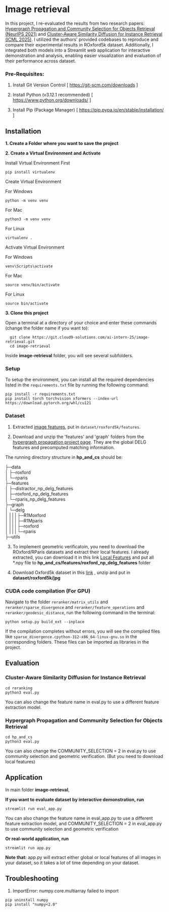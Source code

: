 # Image retrieval

In this project, I re-evaluated the results from two research papers: [Hypergraph Propagation and Community Selection for Objects Retrieval (NeurIPS 2021)](https://sgvr.kaist.ac.kr/~guoyuan/hypergraph_propagation/NeurIPS_2021_Final.pdf) and [Cluster-Aware Similarity Diffusion for Instance Retrieval (ICML 2025)](https://arxiv.org/pdf/2406.02343v3). I utilized the authors' provided codebases to reproduce and compare their experimental results in ROxford5k dataset. Additionally, I integrated both models into a Streamlit web application for interactive demonstration and analysis, enabling easier visualization and evaluation of their performance across dataset.

### Pre-Requisites:
1. Install Git Version Control
[ https://git-scm.com/downloads ]

2. Install Python (v3.12.1 recommended)
[ https://www.python.org/downloads/ ]

3. Install Pip (Package Manager)
[ https://pip.pypa.io/en/stable/installation/ ]


## Installation

**1. Create a Folder where you want to save the project**

**2. Create a Virtual Environment and Activate**

Install Virtual Environment First
```
pip install virtualenv
```

Create Virtual Environment

For Windows
```
python -m venv venv
```
For Mac
```
python3 -m venv venv
```
For Linux
```
virtualenv .
```

Activate Virtual Environment

For Windows
```
venv\Scripts\activate
```

For Mac
```
source venv/bin/activate
```

For Linux
```
source bin/activate
```

**3. Clone this project**

Open a terminal at a directory of your choice and enter these commands (change the folder name if you want to):
```
  git clone https://git.cloud9-solutions.com/ai-intern-25/image-retrieval.git
  cd image-retrieval
```

Inside **image-retrieval** folder, you will see several subfolders.

### Setup
To setup the environment, you can install all the required dependencies listed in the `requirements.txt` file by running the following command:

```
pip install -r requirements.txt
pip install torch torchvision xformers --index-url https://download.pytorch.org/whl/cu121
```

### Dataset

1. Extracted [image features](https://drive.google.com/drive/folders/1u3ZN1ItC__IqIk-_hn8apkXCn7MnpoYs?usp=sharing), put in `dataset/roxford5k/features`.


2. Download and unzip the 'features' and 'graph' folders from the [hypergraph propagation project page](https://sgvr.kaist.ac.kr/~guoyuan/hypergraph_propagation/). They are the global DELG features and precomputed matching information.

The running directory structure in **hp_and_cs** should be:

├─data  
│  ├─roxford  
│  └─rparis  
├─features  
│  ├─distractor_np_delg_features   
│  ├─roxford_np_delg_features   
│  └─rparis_np_delg_features  
├─graph  
│  └─delg  
│ | | | ├─R1Moxford  
│ | | | ├─R1Mparis  
│ | | | ├─roxford  
│ | | | └─rparis  
├─utils  

3. To implement geometric verificatoin, you need to download the ROxford/RParis datasets and extract their local features. I already extracted, you can download it in this link [Local Features](https://drive.google.com/file/d/13oFdVlnEDC5miwiGIekLuSH-wpY35qOG/view?usp=sharing) and put all *.npy file to **hp_and_cs/features/roxford_np_delg_features** folder

4. Download Oxford5k dataset in this [link](https://www.robots.ox.ac.uk/~vgg/data/oxbuildings/oxbuild_images.tgz)
, unzip and put in **dataset/roxford5k/jpg**


### CUDA code compilation (For GPU)

Navigate to the folder `reranker/matrix_utils` and `reranker/sparse_divergence` and `reranker/feature_operations` and `reranker/geodesic_distance`, run the following command in the terminal:

```
python setup.py build_ext --inplace
```

If the compilation completes without errors, you will see the complied files like `sparse_divergence.cpython-312-x86_64-linux-gnu.so` in the corresponding folders. These files can be imported as libraries in the project.



## Evaluation
### Cluster-Aware Similarity Diffusion for Instance Retrieval 

```
cd reranking
python3 eval.py
```

You can also change the feature name in eval.py to use a different feature extraction model.

### Hypergraph Propagation and Community Selection for Objects Retrieval

```
cd hp_and_cs
python3 eval.py
```

You can also change the COMMUNITY_SELECTION = 2 in eval.py to use community selection and geometric verification. (But you need to download local features)

## Application

In main folder **image-retrieval**, 

**If you want to evaluate dataset by interactive demonstration, run**

```
streamlit run eval_app.py
```

You can also change the feature name in eval_app.py to use a different feature extraction model, and COMMUNITY_SELECTION = 2 in eval_app.py to use community selection and geometric verification

**Or real-world application, run**

```
streamlit run app.py
```

**Note that:** app.py will extract either global or local features of all images in your dataset, so it takes a lot of time depending on your dataset.

## Troubleshooting

1. ImportError: numpy.core.multiarray failed to import

```
pip uninstall numpy
pip install "numpy<2.0"
```



